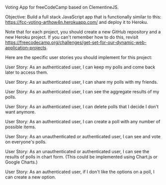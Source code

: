Voting App for freeCodeCamp based on ClementineJS.

Objective: Build a full stack JavaScript app that is functionally similar to this: https://fcc-voting-arthow4n.herokuapp.com/ and deploy it to Heroku.

Note that for each project, you should create a new GitHub repository and a new Heroku project. If you can't remember how to do this, revisit https://freecodecamp.org/challenges/get-set-for-our-dynamic-web-application-projects.

Here are the specific user stories you should implement for this project:

User Story: As an authenticated user, I can keep my polls and come back later to access them.

User Story: As an authenticated user, I can share my polls with my friends.

User Story: As an authenticated user, I can see the aggregate results of my polls.

User Story: As an authenticated user, I can delete polls that I decide I don't want anymore.

User Story: As an authenticated user, I can create a poll with any number of possible items.

User Story: As an unauthenticated or authenticated user, I can see and vote on everyone's polls.

User Story: As an unauthenticated or authenticated user, I can see the results of polls in chart form. (This could be implemented using Chart.js or Google Charts.)

User Story: As an authenticated user, if I don't like the options on a poll, I can create a new option.